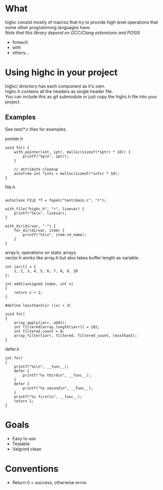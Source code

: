 
# What
highc consist mostly of macros that try to provide high level operations that some other programming languages have.  
*Note that this library depend on GCC/Clang extensions and POSIX*
- foreach
- with
- others...


# Using highc in your project

highc/ directory has each component as it's own.  
highc.h contains all the headers as single header file.  
You can include this as git submodule or just copy the highc.h file into your project.


## Examples
See test/*.c files for examples.

pointer.h
```
void fn() {
	with_pointer(int, iptr, malloc(sizeof(*iptr) * 10)) {
		printf("%p\n", iptr);
	}
	
	// attribute cleanup
	autofree int *ints = malloc(sizeof(*ints) * 10):
}

```

file.h
```

autoclose FILE *f = fopen("test/main.c", "r");

with_file("highc.h", "r", linevar) {
	printf("%s\n", linevar);
}

with_dir(dirvar, ".") {
	for_dir(dirvar, item) {
		printf("%s\n", item->d_name);
	}
}
```

array.h, operations on static arrays.  
vector.h works like array.h but also takes buffer length as variable. 

```
int iarr[] = {
	1, 2, 3, 4, 5, 6, 7, 8, 9, 10
};

int add1(unsigned index, int v)
{
	return v + 1;
}

#define lessthan3(x) ((x) < 3)

void fn()
{
	array_apply(iarr, add1);
	int filtered[array_length(iarr)] = {0};
	int filtered_count = 0;
	array_filter(iarr, filtered, filtered_count, lessthan3);
}
```

defer.h
```
int fn()
{
	printf("%s\n", __func__);
	defer {
		printf("%s third\n", __func__);
	}
	defer {
		printf("%s second\n", __func__);
	}
	printf("%s first\n", __func__);
	return 1;
}

```

# Goals

- Easy to use
- Testable
- Valgrind clean

# Conventions

- Return 0 = success, otherwise errno

